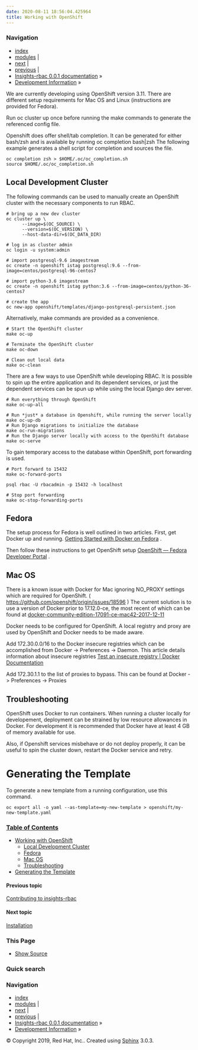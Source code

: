 ```yaml
---
date: 2020-08-11 18:56:04.425964
title: Working with OpenShift
---
```

### Navigation

  - [index](../genindex/ "General Index")
  - [modules](../py-modindex/ "Python Module Index") |
  - [next](../install/ "Installation") |
  - [previous](../CONTRIBUTING/ "Contributing to insights-rbac") |
  - [Insights-rbac 0.0.1 documentation](../index/) »
  - [Development Information](../development/) »


We are currently developing using OpenShift version 3.11. There are
different setup requirements for Mac OS and Linux (instructions are
provided for Fedora).

Run oc cluster up once before running the make commands to generate the
referenced config file.

Openshift does offer shell/tab completion. It can be generated for
either bash/zsh and is available by running oc completion bash|zsh The
following example generates a shell script for completion and sources
the file.

    oc completion zsh > $HOME/.oc/oc_completion.sh
    source $HOME/.oc/oc_completion.sh

## Local Development Cluster

The following commands can be used to manually create an OpenShift
cluster with the necessary components to run RBAC.

    # bring up a new dev cluster
    oc cluster up \
          --image=$(OC_SOURCE) \
          --version=$(OC_VERSION) \
          --host-data-dir=$(OC_DATA_DIR)
    
    # log in as cluster admin
    oc login -u system:admin
    
    # import postgresql-9.6 imagestream
    oc create -n openshift istag postgresql:9.6 --from-image=centos/postgresql-96-centos7
    
    # import python-3.6 imagestream
    oc create -n openshift istag python:3.6 --from-image=centos/python-36-centos7
    
    # create the app
    oc new-app openshift/templates/django-postgresql-persistent.json

Alternatively, make commands are provided as a convenience.

    # Start the OpenShift cluster
    make oc-up
    
    # Terminate the OpenShift cluster
    make oc-down
    
    # Clean out local data
    make oc-clean

There are a few ways to use OpenShift while developing RBAC. It is
possible to spin up the entire application and its dependent services,
or just the dependent services can be spun up while using the local
Django dev server.

    # Run everything through OpenShift
    make oc-up-all
    
    # Run *just* a database in Openshift, while running the server locally
    make oc-up-db
    # Run Django migrations to initialize the database
    make oc-run-migrations
    # Run the Django server locally with access to the OpenShift database
    make oc-serve

To gain temporary access to the database within OpenShift, port
forwarding is used.

    # Port forward to 15432
    make oc-forward-ports
    
    psql rbac -U rbacadmin -p 15432 -h localhost
    
    # Stop port forwarding
    make oc-stop-forwarding-ports

## Fedora

The setup process for Fedora is well outlined in two articles. First,
get Docker up and running. [Getting Started with Docker on
Fedora](https://developer.fedoraproject.org/tools/docker/docker-installation.html)
.

Then follow these instructions to get OpenShift setup [OpenShift —
Fedora Developer
Portal](https://developer.fedoraproject.org/deployment/openshift/about.html)
.

## Mac OS

There is a known issue with Docker for Mac ignoring NO\_PROXY settings
which are required for OpenShift. (
<https://github.com/openshift/origin/issues/18596> ) The current
solution is to use a version of Docker prior to 17.12.0-ce, the most
recent of which can be found at
[docker-community-edition-17091-ce-mac42-2017-12-11](https://docs.docker.com/docker-for-mac/release-notes/#docker-community-edition-17091-ce-mac42-2017-12-11)

Docker needs to be configured for OpenShift. A local registry and proxy
are used by OpenShift and Docker needs to be made aware.

Add 172.30.0.0/16 to the Docker insecure registries which can be
accomplished from Docker -\> Preferences -\> Daemon. This article
details information about insecure registries [Test an insecure registry
| Docker Documentation](https://docs.docker.com/registry/insecure/)

Add 172.30.1.1 to the list of proxies to bypass. This can be found at
Docker -\> Preferences -\> Proxies

## Troubleshooting

OpenShift uses Docker to run containers. When running a cluster locally
for developement, deployment can be strained by low resource allowances
in Docker. For development it is recommended that Docker have at least 4
GB of memory available for use.

Also, if Openshift services misbehave or do not deploy properly, it can
be useful to spin the cluster down, restart the Docker service and
retry.

# Generating the Template

To generate a new template from a running configuration, use this
command.

    oc export all -o yaml --as-template=my-new-template > openshift/my-new-template.yaml

### [Table of Contents](../index/)

  - [Working with OpenShift](#)
      - [Local Development Cluster](#local-development-cluster)
      - [Fedora](#fedora)
      - [Mac OS](#mac-os)
      - [Troubleshooting](#troubleshooting)
  - [Generating the Template](#generating-the-template)

#### Previous topic

[Contributing to insights-rbac](../CONTRIBUTING/ "previous chapter")

#### Next topic

[Installation](../install/ "next chapter")

### This Page

  - [Show Source](../_sources/openshift.rst.txt)

### Quick search

### Navigation

  - [index](../genindex/ "General Index")
  - [modules](../py-modindex/ "Python Module Index") |
  - [next](../install/ "Installation") |
  - [previous](../CONTRIBUTING/ "Contributing to insights-rbac") |
  - [Insights-rbac 0.0.1 documentation](../index/) »
  - [Development Information](../development/) »

© Copyright 2019, Red Hat, Inc.. Created using
[Sphinx](http://sphinx-doc.org/) 3.0.3.